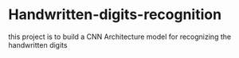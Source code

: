 # Handwritten-digits-recognition
this project is to build a CNN Architecture model for recognizing the handwritten digits 
